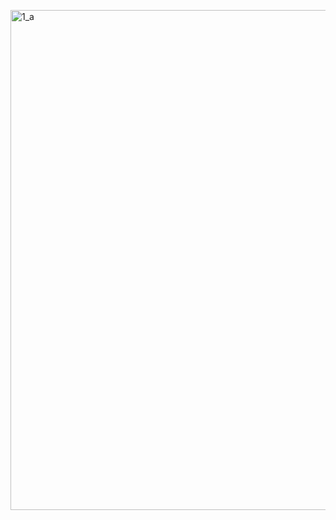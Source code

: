 <a href="https://github.com/AlmeidaAlin3/MachineLearning/blob/master/ProblemSet1/Exercise4/img/1_a.png"><img src="https://github.com/AlmeidaAlin3/MachineLearning/blob/master/ProblemSet1/Exercise1/img/1a.png" title="1_a" alt="1_a" width="800"></a>
